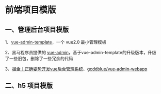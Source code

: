 # 前端项目模版

## 一、管理后台项目模版

1、[vue-admin-template](https://github.com/PanJiaChen/vue-admin-template/)，一个 vue2.0 最小管理模板

2、黑马程序员提供的 [vue-admin](http://git.itcast.cn/heimaqianduan/vue-admin)，基于vue-admin-template的升级版本，升级了一些旧包，删除了一些冗余的代码

3、[掘金｜正确姿势开发vue后台管理系统](https://juejin.cn/post/6844903928761417741#heading-20)、[gcddblue/vue-admin-webapp](https://github.com/gcddblue/vue-admin-webapp)


## 二、h5 项目模版